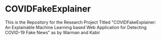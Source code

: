 # COVIDFakeExplainer
This is the Repository for the Research Project Titled "COVIDFakeExplainer: An Explainable Machine Learning based Web Application for Detecting COVID-19 Fake News" as by Warman and Kabir
